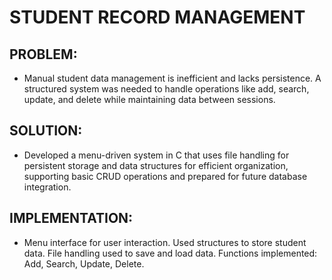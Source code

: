 # STUDENT RECORD MANAGEMENT

## PROBLEM: 
- Manual student data management is inefficient and lacks persistence. A structured system was needed to handle operations like add, search, update, and delete while maintaining data between sessions.
## SOLUTION:
- Developed a menu-driven system in C that uses file handling for persistent storage and data structures for efficient organization, supporting basic CRUD operations and prepared for future database integration.
## IMPLEMENTATION:
- Menu interface for user interaction. Used structures to store student data. File handling used to save and load data. Functions implemented: Add, Search, Update, Delete.
